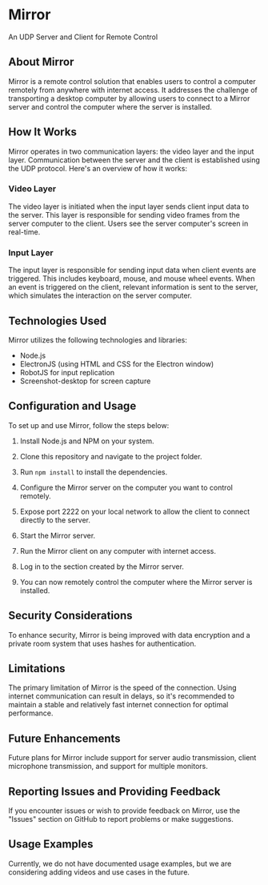 # Mirror

An UDP Server and Client for Remote Control

## About Mirror

Mirror is a remote control solution that enables users to control a computer remotely from anywhere with internet access. It addresses the challenge of transporting a desktop computer by allowing users to connect to a Mirror server and control the computer where the server is installed.

## How It Works

Mirror operates in two communication layers: the video layer and the input layer. Communication between the server and the client is established using the UDP protocol. Here's an overview of how it works:

### Video Layer

The video layer is initiated when the input layer sends client input data to the server. This layer is responsible for sending video frames from the server computer to the client. Users see the server computer's screen in real-time.

### Input Layer

The input layer is responsible for sending input data when client events are triggered. This includes keyboard, mouse, and mouse wheel events. When an event is triggered on the client, relevant information is sent to the server, which simulates the interaction on the server computer.

## Technologies Used

Mirror utilizes the following technologies and libraries:

- Node.js
- ElectronJS (using HTML and CSS for the Electron window)
- RobotJS for input replication
- Screenshot-desktop for screen capture

## Configuration and Usage

To set up and use Mirror, follow the steps below:

1. Install Node.js and NPM on your system.

2. Clone this repository and navigate to the project folder.

3. Run `npm install` to install the dependencies.

4. Configure the Mirror server on the computer you want to control remotely.

5. Expose port 2222 on your local network to allow the client to connect directly to the server.

6. Start the Mirror server.

7. Run the Mirror client on any computer with internet access.

8. Log in to the section created by the Mirror server.

9. You can now remotely control the computer where the Mirror server is installed.

## Security Considerations

To enhance security, Mirror is being improved with data encryption and a private room system that uses hashes for authentication.

## Limitations

The primary limitation of Mirror is the speed of the connection. Using internet communication can result in delays, so it's recommended to maintain a stable and relatively fast internet connection for optimal performance.

## Future Enhancements

Future plans for Mirror include support for server audio transmission, client microphone transmission, and support for multiple monitors.

## Reporting Issues and Providing Feedback

If you encounter issues or wish to provide feedback on Mirror, use the "Issues" section on GitHub to report problems or make suggestions.

## Usage Examples

Currently, we do not have documented usage examples, but we are considering adding videos and use cases in the future.
